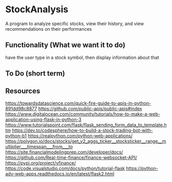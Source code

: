 # StockAnalysis
A program to analyze specific stocks, view their history, and view recommendations on their performances

Functionality (What we want it to do)
---
have the user type in a stock symbol, then display information about that


To Do (short term)
---


Resources
---
https://towardsdatascience.com/quick-fire-guide-to-apis-in-python-891dd98c8877
https://github.com/public-apis/public-apis#index
https://www.digitalocean.com/community/tutorials/how-to-make-a-web-application-using-flask-in-python-3
https://www.tutorialspoint.com/flask/flask_sending_form_data_to_template.htm
https://dev.to/codesphere/how-to-build-a-stock-trading-bot-with-python-b1
https://realpython.com/python-web-applications/
https://polygon.io/docs/stocks/get_v2_aggs_ticker__stocksticker__range__multiplier___timespan___from___to
https://site.financialmodelingprep.com/developer/docs/
https://github.com/Real-time-finance/finance-websocket-API/
https://pypi.org/project/yfinance/
https://code.visualstudio.com/docs/python/tutorial-flask
https://python-adv-web-apps.readthedocs.io/en/latest/flask2.html
